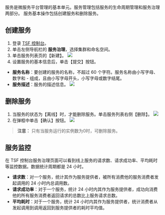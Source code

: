 服务是微服务平台管理的基本单元。服务管理包括服务的生命周期管理和服务治理两部分。
服务基本操作包括创建服务和删除服务。

## 创建服务

1. 登录 [TSF 控制台](https://console.cloud.tencent.com/tsf/index)。
2. 单击左侧导航栏的 **服务治理**，选择集群和命名空间。
3. 单击服务列表页的【新建】。
![](https://main.qcloudimg.com/raw/fedbe5e0236b85ccd063078b0e0c3b5e.png)
4. 设置服务的基本信息后，单击【提交】按钮。 
 - **服务名称**：要创建的服务的名称，不超过 60 个字符。服务名称由小写字母、数字和 - 组成，且由小写字母开头，小写字母或数字结尾。  
 - **服务描述**：服务的描述信息。
![](https://main.qcloudimg.com/raw/21e7a9c148150081487302691d8d3c18.png)


## 删除服务

1. 当服务的状态为【离线】时，才能删除服务。单击服务列表右侧【删除】。
![](https://main.qcloudimg.com/raw/111df09098455d046213aed27438e04f.png)
2. 在弹框中单击【确认】按钮。
![](https://main.qcloudimg.com/raw/bbcc6bf057fe01f75b581bfc65ad23dc.png)

>**注意：**
>只有当服务运行的实例数为0时，可删除服务。



## 服务监控

在 TSF 控制台服务治理页面可以看到线上服务的请求数、请求成功率、平均耗时等监控数据。数据统计周期都是 24 小时。
- **请求数**：对一个服务，统计其作为服务提供者，被所有消费他的服务消费者发起调用的 24 小时内总调用数。
- **请求成功率**：对于一个服务，统计 24 小时内其作为服务提供者，成功向消费他的所有服务消费者返回请求的总数比上服务请求总数。
- **平均耗时**：对于一个服务，统计 24 小时内其作为服务提供者，统计消费者从发起调用到调用返回到服务提供者的耗时平均值。
